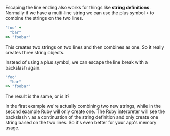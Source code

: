 Escaping the line ending also works for things like **string definitions**. Normally if we have a multi-line string we can use the plus symbol `+` to combine the strings on the two lines.

```ruby   
"foo" +
  "bar"
=> "foobar"
```

This creates two strings on two lines and then combines as one. So it really creates three string objects.

Instead of using a plus symbol, we can escape the line break with a backslash again.

```ruby  
"foo" 
  "bar"
=> "foobar"
```

The result is the same, or is it?

In the first example we're actually combining two new strings, while in the second example Ruby will only create one. The Ruby interpreter will see the backslash `\` as a continuation of the string definition and only create one string based on the two lines. So it's even better for your app's memory usage.
